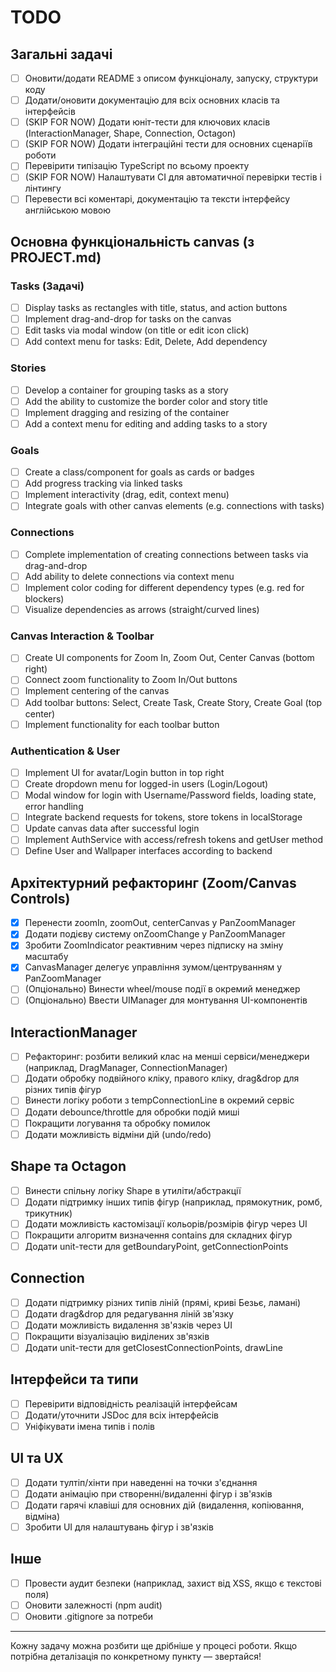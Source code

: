 # TODO

## Загальні задачі
- [ ] Оновити/додати README з описом функціоналу, запуску, структури коду
- [ ] Додати/оновити документацію для всіх основних класів та інтерфейсів
- [ ] (SKIP FOR NOW) Додати юніт-тести для ключових класів (InteractionManager, Shape, Connection, Octagon)
- [ ] (SKIP FOR NOW) Додати інтеграційні тести для основних сценаріїв роботи
- [ ] Перевірити типізацію TypeScript по всьому проекту
- [ ] (SKIP FOR NOW) Налаштувати CI для автоматичної перевірки тестів і лінтингу
- [ ] Перевести всі коментарі, документацію та тексти інтерфейсу англійською мовою

## Основна функціональність canvas (з PROJECT.md)
### Tasks (Задачі)
- [ ] Display tasks as rectangles with title, status, and action buttons
- [ ] Implement drag-and-drop for tasks on the canvas
- [ ] Edit tasks via modal window (on title or edit icon click)
- [ ] Add context menu for tasks: Edit, Delete, Add dependency

### Stories
- [ ] Develop a container for grouping tasks as a story
- [ ] Add the ability to customize the border color and story title
- [ ] Implement dragging and resizing of the container
- [ ] Add a context menu for editing and adding tasks to a story

### Goals
- [ ] Create a class/component for goals as cards or badges
- [ ] Add progress tracking via linked tasks
- [ ] Implement interactivity (drag, edit, context menu)
- [ ] Integrate goals with other canvas elements (e.g. connections with tasks)

### Connections
- [ ] Complete implementation of creating connections between tasks via drag-and-drop
- [ ] Add ability to delete connections via context menu
- [ ] Implement color coding for different dependency types (e.g. red for blockers)
- [ ] Visualize dependencies as arrows (straight/curved lines)

### Canvas Interaction & Toolbar
- [ ] Create UI components for Zoom In, Zoom Out, Center Canvas (bottom right)
- [ ] Connect zoom functionality to Zoom In/Out buttons
- [ ] Implement centering of the canvas
- [ ] Add toolbar buttons: Select, Create Task, Create Story, Create Goal (top center)
- [ ] Implement functionality for each toolbar button

### Authentication & User
- [ ] Implement UI for avatar/Login button in top right
- [ ] Create dropdown menu for logged-in users (Login/Logout)
- [ ] Modal window for login with Username/Password fields, loading state, error handling
- [ ] Integrate backend requests for tokens, store tokens in localStorage
- [ ] Update canvas data after successful login
- [ ] Implement AuthService with access/refresh tokens and getUser method
- [ ] Define User and Wallpaper interfaces according to backend

## Архітектурний рефакторинг (Zoom/Canvas Controls)
- [x] Перенести zoomIn, zoomOut, centerCanvas у PanZoomManager
- [x] Додати подієву систему onZoomChange у PanZoomManager
- [x] Зробити ZoomIndicator реактивним через підписку на зміну масштабу
- [x] CanvasManager делегує управління зумом/центруванням у PanZoomManager
- [ ] (Опціонально) Винести wheel/mouse події в окремий менеджер
- [ ] (Опціонально) Ввести UIManager для монтування UI-компонентів

## InteractionManager
- [ ] Рефакторинг: розбити великий клас на менші сервіси/менеджери (наприклад, DragManager, ConnectionManager)
- [ ] Додати обробку подвійного кліку, правого кліку, drag&drop для різних типів фігур
- [ ] Винести логіку роботи з tempConnectionLine в окремий сервіс
- [ ] Додати debounce/throttle для обробки подій миші
- [ ] Покращити логування та обробку помилок
- [ ] Додати можливість відміни дій (undo/redo)

## Shape та Octagon
- [ ] Винести спільну логіку Shape в утиліти/абстракції
- [ ] Додати підтримку інших типів фігур (наприклад, прямокутник, ромб, трикутник)
- [ ] Додати можливість кастомізації кольорів/розмірів фігур через UI
- [ ] Покращити алгоритм визначення contains для складних фігур
- [ ] Додати unit-тести для getBoundaryPoint, getConnectionPoints

## Connection
- [ ] Додати підтримку різних типів ліній (прямі, криві Безьє, ламані)
- [ ] Додати drag&drop для редагування ліній зв'язку
- [ ] Додати можливість видалення зв'язків через UI
- [ ] Покращити візуалізацію виділених зв'язків
- [ ] Додати unit-тести для getClosestConnectionPoints, drawLine

## Інтерфейси та типи
- [ ] Перевірити відповідність реалізацій інтерфейсам
- [ ] Додати/уточнити JSDoc для всіх інтерфейсів
- [ ] Уніфікувати імена типів і полів

## UI та UX
- [ ] Додати тултіп/хінти при наведенні на точки з'єднання
- [ ] Додати анімацію при створенні/видаленні фігур і зв'язків
- [ ] Додати гарячі клавіші для основних дій (видалення, копіювання, відміна)
- [ ] Зробити UI для налаштувань фігур і зв'язків

## Інше
- [ ] Провести аудит безпеки (наприклад, захист від XSS, якщо є текстові поля)
- [ ] Оновити залежності (npm audit)
- [ ] Оновити .gitignore за потреби

---
Кожну задачу можна розбити ще дрібніше у процесі роботи. Якщо потрібна деталізація по конкретному пункту — звертайся!
